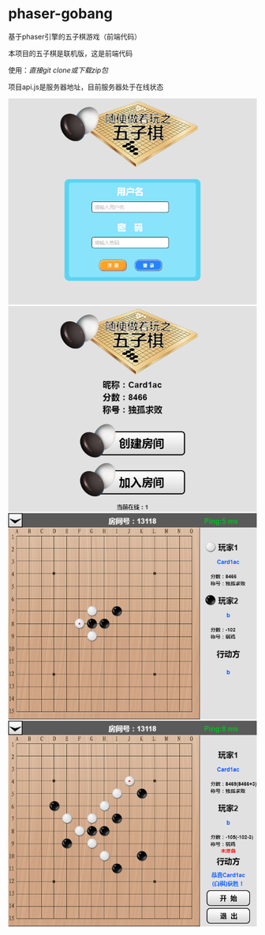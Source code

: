 # phaser-gobang
基于phaser引擎的五子棋游戏（前端代码）

本项目的五子棋是联机版，这是前端代码

使用：*直接git clone或下载zip包* 

项目api.js是服务器地址，目前服务器处于在线状态

![](https://raw.githubusercontent.com/AutismKa/phaser-gobang/master/README/d1.png)
![](https://raw.githubusercontent.com/AutismKa/phaser-gobang/master/README/d2.png)
![](https://raw.githubusercontent.com/AutismKa/phaser-gobang/master/README/d3.png)
![](https://raw.githubusercontent.com/AutismKa/phaser-gobang/master/README/d4.png)
